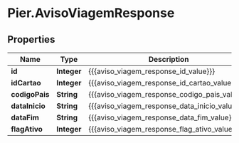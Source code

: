 # Pier.AvisoViagemResponse

## Properties
Name | Type | Description | Notes
------------ | ------------- | ------------- | -------------
**id** | **Integer** | {{{aviso_viagem_response_id_value}}} | [optional] 
**idCartao** | **Integer** | {{{aviso_viagem_response_id_cartao_value}}} | [optional] 
**codigoPais** | **String** | {{{aviso_viagem_response_codigo_pais_value}}} | [optional] 
**dataInicio** | **String** | {{{aviso_viagem_response_data_inicio_value}}} | [optional] 
**dataFim** | **String** | {{{aviso_viagem_response_data_fim_value}}} | [optional] 
**flagAtivo** | **Integer** | {{{aviso_viagem_response_flag_ativo_value}}} | [optional] 


